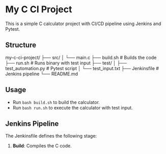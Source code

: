 # My C CI Project

This is a simple C calculator project with CI/CD pipeline using Jenkins and Pytest.

## Structure

my-c-ci-project/
├── src/
│   └── main.c
├── build.sh                # Builds the code
├── run.sh                  # Runs binary with test input
├── test/
│   ├── test_automation.py  # Pytest script
│   └── test_input.txt
├── Jenkinsfile             # Jenkins pipeline
└── README.md

## Usage

- Run `bash build.sh` to build the calculator.
- Run `bash run.sh` to execute the calculator with test input.

## Jenkins Pipeline

The Jenkinsfile defines the following stage:
1. **Build**: Compiles the C code.

